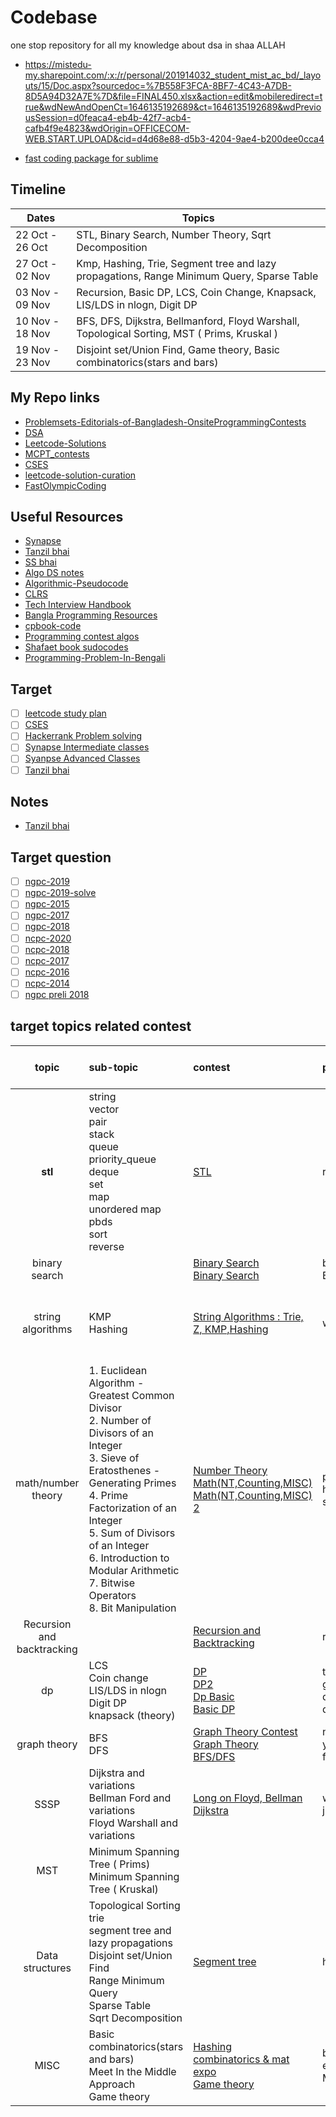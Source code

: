 # Codebase

one stop repository for all my knowledge about dsa in shaa ALLAH

- <https://mistedu-my.sharepoint.com/:x:/r/personal/201914032_student_mist_ac_bd/_layouts/15/Doc.aspx?sourcedoc=%7B558F3FCA-8BF7-4C43-A7DB-8D5A94D32A7E%7D&file=FINAL450.xlsx&action=edit&mobileredirect=true&wdNewAndOpenCt=1646135192689&ct=1646135192689&wdPreviousSession=d0feaca4-eb4b-42f7-acb4-cafb4f9e4823&wdOrigin=OFFICECOM-WEB.START.UPLOAD&cid=d4d68e88-d5b3-4204-9ae4-b200dee0cca4>

- [fast coding package for sublime](https://github.com/Geek-a-Byte/FastOlympicCoding)

## Timeline

| Dates     | Topics                                                       |
| --------- | ------------------------------------------------------------ |
| 22 Oct - 26 Oct | STL, Binary Search, Number Theory, Sqrt Decomposition  |
| 27 Oct - 02 Nov | Kmp, Hashing, Trie, Segment tree and lazy propagations, Range Minimum Query, Sparse Table |
| 03 Nov - 09 Nov | Recursion, Basic DP, LCS, Coin Change, Knapsack, LIS/LDS in nlogn, Digit DP |
| 10 Nov - 18 Nov | BFS, DFS, Dijkstra, Bellmanford, Floyd Warshall, Topological Sorting, MST ( Prims, Kruskal ) |
| 19 Nov - 23 Nov | Disjoint set/Union Find, Game theory, Basic combinatorics(stars and bars) |

## My Repo links

- [Problemsets-Editorials-of-Bangladesh-OnsiteProgrammingContests](https://github.com/Geek-a-Byte/Problemsets-Editorials-of-Bangladesh-OnsiteProgrammingContests)
- [DSA](https://github.com/Geek-a-Byte/DSA)
- [Leetcode-Solutions](https://github.com/Geek-a-Byte/Leetcode-Solutions)
- [MCPT_contests](https://github.com/Geek-a-Byte/MCPT_contests)
- [CSES](https://github.com/Geek-a-Byte/CSES)
- [leetcode-solution-curation](https://github.com/Tahanima/leetcode-solution-curation)
- [FastOlympicCoding](https://github.com/Jatana/FastOlympicCoding)

## Useful Resources

- [Synapse](https://docs.google.com/spreadsheets/d/16DqZGElOw4lm-JP38d-65iZ0FvUhWtuniBxRuCItv4Y/edit#gid=0)
- [Tanzil bhai](https://docs.google.com/spreadsheets/d/1zwXs4FAfK2pYpVSenyLXkoGS0doOpK1xmrVkU3PB36M/edit#gid=270414271)
- [SS bhai](Problem-Solving-Practice/code-library)
- [Algo DS notes](https://github.com/jainaman224/Algo_Ds_Notes)
- [Algorithmic-Pseudocode](https://github.com/Just-A-Visitor/Algorithmic-Pseudocode)
- [CLRS](https://github.com/gzc/CLRS)
- [Tech Interview Handbook](https://github.com/yangshun/tech-interview-handbook)
- [Bangla Programming Resources](https://github.com/sultanoid/bangla-programming-resources)
- [cpbook-code](https://github.com/stevenhalim/cpbook-code)
- [Programming contest algos](https://github.com/Shafaet/Programming-Contest-Algorithms)
- [Shafaet book sudocodes](https://github.com/Shafaet/book-sudocodes)
- [Programming-Problem-In-Bengali](https://github.com/hasancse91/Programming-Problem-In-Bengali)

## Target

- [ ] [leetcode study plan](https://leetcode.com/study-plan/)
- [ ] [CSES](https://cses.fi/problemset/list/)
- [ ] [Hackerrank Problem solving](https://www.hackerrank.com/domains/data-structures)
- [ ] [Synapse Intermediate classes](https://www.youtube.com/playlist?list=PLcgg4mu-TN21xTr0LwFMw_5UBDrMsoAHA)
- [ ] [Syanpse Advanced Classes](https://www.youtube.com/watch?v=PRQbOEfHxKw&list=PLHPef-9rM5PXGy2QalI8QtjkLli1ekTpD&index=12&ab_channel=Synapse)
- [ ] [Tanzil bhai](https://www.youtube.com/playlist?list=PLLDURmvQUYc_O18kS2Jeql2vLmDXT1AYP)

## Notes

- [Tanzil bhai](https://docs.google.com/document/d/1os2hfyZWK1nNGlbzZiJA0CSWFfEDgmWXfoVox62xHZk/edit#heading=h.l176m5o8k6i)

## Target question

- [ ] [ngpc-2019](https://toph.co/problems/contests/ngpc-2019)
- [ ] [ngpc-2019-solve](https://github.com/rebornplusplus/NGPC2019)
- [ ] [ngpc-2015](https://algo.codemarshal.org/contests/ngpc2015)
- [ ] [ngpc-2017](https://algo.codemarshal.org/contests/ngpc2017)
- [ ] [ngpc-2018](https://algo.codemarshal.org/contests/ngpc18)
- [ ] [ncpc-2020](https://algo.codemarshal.org/contests/mist-ncpc-2020)
- [ ] [ncpc-2018](https://algo.codemarshal.org/contests/ncpc18)
- [ ] [ncpc-2017](https://algo.codemarshal.org/contests/ncpc-2017)
- [ ] [ncpc-2016](https://algo.codemarshal.org/contests/ncpc-uap-2016)
- [ ] [ncpc-2014](https://algo.codemarshal.org/contests/bd-ncpc-2014)
- [ ] [ngpc preli 2018](https://algo.codemarshal.org/contests/NGPC18Preli)

## target topics related contest

|           topic            | sub-topic                                                    | contest                                                      | password                                        | Problems solved counts | suggested youtube videos                                     |
| :------------------------: | :----------------------------------------------------------- | :----------------------------------------------------------- | :---------------------------------------------- | ---------------------- | ------------------------------------------------------------ |
|        ****stl****         | string<br/> vector<br/> pair<br/> stack<br/> queue<br/> priority_queue<br/> deque<br/> set<br/> map<br/>unordered map<br/> pbds<br/>sort<br/>reverse | [STL](https://vjudge.net/contest/428094)                     | read_all_of_them                                |                        | [tamim's playlist](https://www.youtube.com/watch?v=QcT5T-46iFA&list=PLGXjGW6TEdPBTZWlIiQjqrcD86UWIO626&index=2&t=2495s) |
|       binary search        |                                                              | [Binary Search](https://vjudge.net/contest/429706)<br>[Binary Search](https://vjudge.net/contest/387325?fbclid=IwAR2j8x_w_zuCbEQMW922B0755ZPPJdCRaskFCMAkmei8wkBkS8oLAVrlXnw) | binary_search<br>BSearch<br>                    |                        |                                                              |
|     string algorithms      | KMP<br>Hashing<br/>                                          | [String Algorithms : Trie, Z, KMP,Hashing](https://vjudge.net/contest/420731) | wtuuyrt                                         |                        | [LCS simulation](https://www.cs.usfca.edu/~galles/visualization/DPLCS.html)<br>[Printing Longest Common Subsequence](https://www.geeksforgeeks.org/printing-longest-common-subsequence/)<br> |
|     math/number theory     | 1. Euclidean Algorithm - Greatest Common Divisor <br/>2. Number of Divisors of an Integer <br/>3. Sieve of Eratosthenes - Generating Primes <br/>4. Prime Factorization of an Integer <br/>5. Sum of Divisors of an Integer <br/>6. Introduction to Modular Arithmetic <br/>7. Bitwise Operators <br/>8. Bit Manipulation | [Number Theory](https://vjudge.net/contest/442171)<br>[Math(NT,Counting,MISC)](https://vjudge.net/contest/416733)<br>[Math(NT,Counting,MISC) 2](https://vjudge.net/contest/384386) | ponting<br>huyiued<br>sdgdg<br>                 |                        | [Rakib's suggestion](https://www.youtube.com/playlist?list=PLgLCjVh3O6Si82JG4dSp6iSQQnXBM3wjT)<br>[Progkriya](http://www.progkriya.org/gyan/basic-number-theory.html)<br>[forthright](https://forthright48.com/p-cpps-101/) |
| Recursion and backtracking |                                                              | [Recursion and Backtracking](https://vjudge.net/contest/433598) | recursion                                       |                        |                                                              |
|             dp             | LCS<br/>Coin change<br/>LIS/LDS in nlogn<br>Digit DP<br>knapsack (theory) | [DP](https://vjudge.net/contest/444978)<br>[DP2](https://vjudge.net/contest/447502)<br>[Dp Basic](https://vjudge.net/contest/394988?fbclid=IwAR2LRYc_naI0mvDB7NJSJBdhiX5LqJTLHy6wbMVOBMEMMeogNkk9iyobYaw)<br>[Basic DP](https://vjudge.net/contest/360973) | try_hard<br>ganbare<br>dpbasic<br>dont know yet |                        |                                                              |
|        graph theory        | BFS<br/> DFS<br>                                             | [Graph Theory Contest](https://vjudge.net/contest/444291)<br>[Graph Theory](https://vjudge.net/contest/397284?fbclid=IwAR2LRYc_naI0mvDB7NJSJBdhiX5LqJTLHy6wbMVOBMEMMeogNkk9iyobYaw)<br>[BFS/DFS](https://vjudge.net/contest/373027) | noam<br>ykuji<br>fddfgf<br>                     |                        |                                                              |
|            SSSP            | Dijkstra and variations<br/>Bellman Ford and variations<br/>Floyd Warshall and variations<br/> | [Long on Floyd, Bellman](https://vjudge.net/contest/426433)<br>[Dijkstra](https://vjudge.net/contest/386217) | wertqxbn<br>ji7yg<br>                           |                        |                                                              |
|            MST             | Minimum Spanning Tree ( Prims)<br/>Minimum Spanning Tree ( Kruskal)<br/> |                                                              |                                                 |                        |                                                              |
|      Data structures       | Topological Sorting<br/>trie<br/>segment tree and lazy propagations<br/>Disjoint set/Union Find<br/>Range Minimum Query<br>Sparse Table<br/>Sqrt Decomposition | [Segment tree](https://vjudge.net/contest/417631)            | hreer                                           |                        |                                                              |
|            MISC            | Basic combinatorics(stars and bars)<br/>Meet In the Middle Approach<br>Game theory | [Hashing](https://vjudge.net/contest/437431)<br>[combinatorics & mat expo](https://vjudge.net/contest/368280)<br>[Game theory](https://vjudge.net/contest/361281) | berbQ<br>eryhbvc<br>MLC1                        |                        |                                                              |
